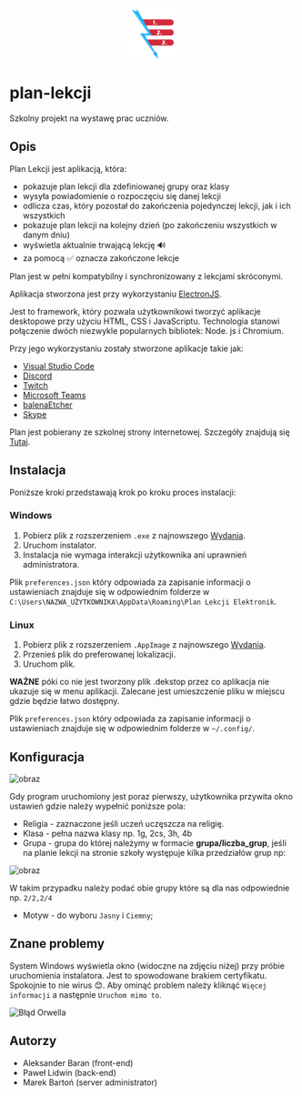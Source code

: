 <p align="center"><img src="/frontend/content/images/logo.png" data-canonical-src="/frontend/content/images/logo.png" width="90" height="90" /></p>

# plan-lekcji

Szkolny projekt na wystawę prac uczniów.

## Opis

Plan Lekcji jest aplikacją, która:
 - pokazuje plan lekcji dla zdefiniowanej grupy oraz klasy
 - wysyła powiadomienie o rozpoczęciu się danej lekcji
 - odlicza czas, który pozostał do zakończenia pojedynczej lekcji, jak i ich wszystkich
 - pokazuje plan lekcji na kolejny dzień (po zakończeniu wszystkich w danym dniu)
 - wyświetla aktualnie trwającą lekcję 🔊
 - za pomocą ✅ oznacza zakończone lekcje

Plan jest w pełni kompatybilny i synchronizowany z lekcjami skróconymi.

Aplikacja stworzona jest przy wykorzystaniu [ElectronJS](https://www.electronjs.org/).

Jest to framework, który pozwala użytkownikowi tworzyć aplikacje desktopowe przy użyciu HTML, CSS i JavaScriptu. 
Technologia stanowi połączenie dwóch niezwykle popularnych bibliotek: Node. js i Chromium.

Przy jego wykorzystaniu zostały stworzone aplikacje takie jak:
 - [Visual Studio Code](https://code.visualstudio.com/)
 - [Discord](https://discord.com/)
 - [Twitch](https://www.twitch.tv/)
 - [Microsoft Teams](https://teams.microsoft.com)
 - [balenaEtcher](https://www.balena.io/etcher/)
 - [Skype](https://www.skype.com/pl/)

Plan jest pobierany ze szkolnej strony internetowej. Szczegóły znajdują się [Tutaj](https://github.com/imLinguin/plan-lekcji/tree/main/backend).

## Instalacja

Poniższe kroki przedstawają krok po kroku proces instalacji: 

### Windows
 1. Pobierz plik z rozszerzeniem `.exe` z najnowszego [Wydania](https://github.com/imLinguin/plan-lekcji/releases/latest).
 2. Uruchom instalator.
 3. Instalacja nie wymaga interakcji użytkownika ani uprawnień administratora.

Plik `preferences.json` który odpowiada za zapisanie informacji o ustawieniach znajduje się w odpowiednim folderze w `C:\Users\NAZWA_UŻYTKOWNIKA\AppData\Roaming\Plan Lekcji Elektronik`.
  
### Linux
  1. Pobierz plik z rozszerzeniem `.AppImage` z najnowszego [Wydania](https://github.com/imLinguin/plan-lekcji/releases/latest).
  2. Przenieś plik do preferowanej lokalizacji.
  3. Uruchom plik.

**WAŻNE** póki co nie jest tworzony plik .dekstop przez co aplikacja nie ukazuje się w menu aplikacji. Zalecane jest umieszczenie pliku w miejscu gdzie będzie łatwo dostępny.

Plik `preferences.json` który odpowiada za zapisanie informacji o ustawieniach znajduje się w odpowiednim folderze w `~/.config/`.

## Konfiguracja
 ![obraz](https://user-images.githubusercontent.com/62100117/111635657-05919c00-87f8-11eb-888b-bd0bf135b599.png)

 Gdy program uruchomiony jest poraz pierwszy, użytkownika przywita okno ustawień gdzie należy wypełnić poniższe pola:
 - Religia - zaznaczone jeśli uczeń uczęszcza na religię.
 - Klasa - pełna nazwa klasy np. 1g, 2cs, 3h, 4b
 - Grupa - grupa do której należymy w formacie **grupa/liczba_grup**, jeśli na planie lekcji na stronie szkoły występuje kilka przedziałów grup np: 
  
  ![obraz](https://user-images.githubusercontent.com/62100117/111636987-4938d580-87f9-11eb-9326-74bfdb2a571f.png)

  W takim przypadku należy podać obie grupy które są dla nas odpowiednie np. `2/2,2/4`

 - Motyw - do wyboru `Jasny` i `Ciemny`;
 
## Znane problemy
  System Windows wyświetla okno (widoczne na zdjęciu niżej) przy próbie uruchomienia instalatora. Jest to spowodowane brakiem certyfikatu. Spokojnie to nie wirus 😊. Aby ominąć problem należy kliknąć `Więcej informacji` a następnie `Uruchom mimo to`.
  
 ![Błąd Orwella](https://user-images.githubusercontent.com/62100117/111198030-6da96d80-85bf-11eb-9a42-9eb084797fb7.png)
 
## Autorzy

- Aleksander Baran (front-end)
- Paweł Lidwin (back-end)
- Marek Bartoń (server administrator)
